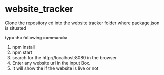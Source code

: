 # website_tracker

Clone the repository
cd into the website tracker folder where package.json is situated

type the following commands:

1. npm install
2. npm start
3. search for the http://localhost:8080 in the browser
4. Enter any website url in the input Box.
5. It will show the if the website is live or not 
